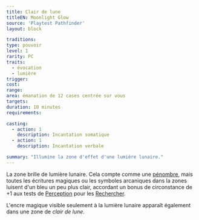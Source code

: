 ```yaml
---
title: Clair de lune
titleEN: Moonlight Glow
source: 'Playtest Pathfinder'
layout: block

traditions:
type: pouvoir
level: 1
rarity: PC
traits:
  - évocation
  - lumière
trigger: 
cost: 
range: 
area: émanation de 12 cases centrée sur vous
targets: 
duration: 10 minutes
requirements: 

casting:
  - action: 1
    description: Incantation somatique
  - action: 1
    description: Incantation verbale

summary: "Illumine la zone d'effet d'une lumière lunaire."
---
```

La zone brille de lumière lunaire. Cela compte comme une [pénombre](/ch9-jouer-à-pathfinder/perception.html#pénombre), mais toutes les écritures magiques ou les symboles arcaniques dans la zones luisent d'un bleu un peu plus clair, accordant un bonus de circonstance de +1 aux tests de [Perception](/ch9-jouer-à-pathfinder/perception.html) pour les [Rechercher](/ch9-jouer-à-pathfinder/actions-de-base.html#rechercher).

L'encre magique visible seulement à la lumière lunaire apparaît également dans une zone de *clair de lune*.
